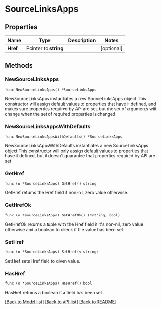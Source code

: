 # SourceLinksApps

## Properties

Name | Type | Description | Notes
------------ | ------------- | ------------- | -------------
**Href** | Pointer to **string** |  | [optional] 

## Methods

### NewSourceLinksApps

`func NewSourceLinksApps() *SourceLinksApps`

NewSourceLinksApps instantiates a new SourceLinksApps object
This constructor will assign default values to properties that have it defined,
and makes sure properties required by API are set, but the set of arguments
will change when the set of required properties is changed

### NewSourceLinksAppsWithDefaults

`func NewSourceLinksAppsWithDefaults() *SourceLinksApps`

NewSourceLinksAppsWithDefaults instantiates a new SourceLinksApps object
This constructor will only assign default values to properties that have it defined,
but it doesn't guarantee that properties required by API are set

### GetHref

`func (o *SourceLinksApps) GetHref() string`

GetHref returns the Href field if non-nil, zero value otherwise.

### GetHrefOk

`func (o *SourceLinksApps) GetHrefOk() (*string, bool)`

GetHrefOk returns a tuple with the Href field if it's non-nil, zero value otherwise
and a boolean to check if the value has been set.

### SetHref

`func (o *SourceLinksApps) SetHref(v string)`

SetHref sets Href field to given value.

### HasHref

`func (o *SourceLinksApps) HasHref() bool`

HasHref returns a boolean if a field has been set.


[[Back to Model list]](../README.md#documentation-for-models) [[Back to API list]](../README.md#documentation-for-api-endpoints) [[Back to README]](../README.md)



